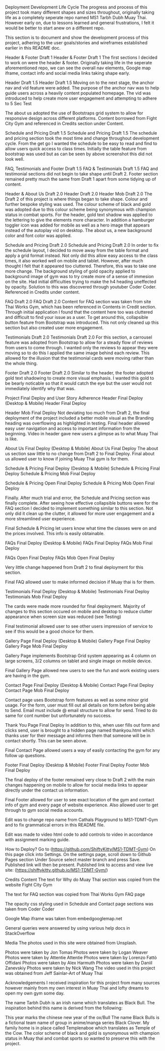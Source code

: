 

Deployment
Development Life Cycle
The progress and process of this project took many different shapes and sizes throughout, originally taking life as a completely seperate repo named MS1 Tarbh Dubh Muay Thai. However early on, due to lessons learned and general frustrations, I felt it would be better to start anew on a different repo.

This section is to document and show the development process of this project, adhering to the user goals/stories and wireframes established earlier in this README doc.

Header & Footer Draft 1
Header & Footer Draft 1 The first sections I decided to work on were the header & footer. Originally taking life in the seperate aforementioned repo, we can see the overall nav elements, Google map iframe, contact info and social media links taking shape early.

Header Draft 1.5
Header Draft 1.5 Moving on to the next stage, the anchor nav and vid feature were added. The purpose of the anchor nav was to help guide users across a heavily content populated homepage. The vid was introduced to help create more user engagement and attempting to adhere to 5 Sec Test

The about us adopted the use of Bootstraps grid system to allow for responsive design across different platforms. Content borrowed from Fight City Gym and referenced in Credits section under Content.

Schedule and Pricing Draft 1.5
Schedule and Pricing Draft 1.5 The schedule and pricing section took the most time and change throughout development cycle. From the get go I wanted the schedule to be easy to read and find to allow users quick access to class times. Initially the table feature from bootstrap was used but as can be seen by above screenshot this did not look well.

FAQ, Testimonials and Footer Draft 1.5
FAQ & Testimonials Draft 1.5 FAQ and testimonial sections did not begin to take shape until Draft 2. Footer section remained pretty much the same from Draft 1 apart from some tidying up of content.

Header & About Us Draft 2.0
Header Draft 2.0 Header Mob Draft 2.0 The Draft 2 of this project is where things began to take shape. Colour and further bespoke styling was used. The colour scheme of black and gold was adopted due to this colour scheme being synonymous with champion status in combat sports. For the header, gold text shadow was applied to the lettering to give the elements more character. In addition a hamburger toggler icon was added for mobile as well as a hero image that appears instead of the autoplay vid on desktop. The about us, a new background color and font color was applied.

Schedule and Pricing Draft 2.0
Schedule and Pricing Draft 2.0 In order to fix the schedule layout, I decided to move away from the table format and apply a grid format instead. Not only did this allow easy access to the class times, it also worked well on mobile and tablet. However, after much thought I felt that it appeared too cluttered. Therefore, this was to take one more change. The background styling of gold opacity applied to background image of gym was to try create more of a sense of immesion on the site. Had initial difficulties trying to make the h4 heading uneffected by opacity. Solution to this was discovered through youtuber Coder Coder. Referenced in Credits under content.

FAQ Draft 2.0
FAQ Draft 2.0 Content for FAQ section was taken from site Thai Works Gym, which has been referenced in Contents in Credit section. Through initial application I found that the content here too was cluttered and difficult to find your issue as a user. To get around this, collapsible button feature from Bootstrap was introduced. This not only cleaned up this section but also created user more engagement.

Testimonials Draft 2.0
Testimonials Draft 2.0 For this section, a carrousel feature was adopted from Bootstrap to allow for a steady flow of reviews from users to come through. I wanted only the reviews to appear they were moving so to do this I applied the same image behind each review. This allowed for the illusion that the testimonial cards were moving rather than the whole thing.

Footer Draft 2.0
Footer Draft 2.0 Similar to the header, the footer adopted gold text shadowing to create more visual emphasis. I wanted this gold to be bearly noticable so that it would catch the eye but the user would not immediately identify why that was.


Project Final Deploy and User Story Adherence
Header Final Deploy (Desktop & Mobile)
Header Final Deploy

Header Mob Final Deploy Not deviating too much from Draft 2, the final deployment of the project included a better mobile visual as the Branding heading was overflowing as highlighted in testing. Final header allowed easy user navigation and access to important information from the beginning. Video in header gave new users a glimpse as to what Muay Thai is like.

About Us Final Deploy (Desktop & Mobile)
About Us Final Deploy The about us section saw little to no change from Draft 2 to Final Deploy. Final about us allowed user to know if joining Muay Thai gym is for them.

Schedule & Pricing Final Deploy (Desktop & Mobile)
Schedule & Pricing Final Deploy Schedule & Pricing Mob Final Deploy

Schedule & Pricing Open Final Deploy Schedule & Pricing Mob Open Final Deploy

Finally. After much trial and error, the Schedule and Pricing section was finally complete. After seeing how effective collapsible buttons were for the FAQ section I decided to implement something similar to this section. Not only did it clean up the clutter, it allowed for more user engagement and a more streamlined user experience.

Final Schedule & Pricing let users know what time the classes were on and the prices involved. This info is easily obtainable.

FAQs Final Deploy (Desktop & Mobile)
FAQs Final Deploy FAQs Mob Final Deploy

FAQs Open Final Deploy FAQs Mob Open Final Deploy

Very little change happened from Draft 2 to final deployment for this section.

Final FAQ allowed user to make informed decision if Muay thai is for them.

Testimonials Final Deploy (Desktop & Mobile)
Testimonials Final Deploy Testimonials Mob Final Deploy

The cards were made more rounded for final deployment. Majority of changes to this section occured on mobile and desktop to reduce clutter appearance when screen size was reduced (see Testing)

Final testimonial allowed user to see other users impression of service to see if this would be a good choice for them.

Gallery Page Final Deploy (Desktop & Mobile)
Gallery Page Final Deploy Gallery Page Mob Final Deploy

Gallery Page implements Bootstrap Grid system appearing as 4 column on large screens, 3/2 columns on tablet and single image on mobile device.

Final Gallery Page allowed new users to see the fun and work existing users are having in the gym.

Contact Page Final Deploy (Desktop & Mobile)
Contact Page Final Deploy Contact Page Mob Final Deploy

Contact page uses Bootstrap form features as well as some minor grid usage. For the form, user must fill out all details on form before being able to Send. Email must include @ email structure to allow for send. Tried to do same for cont number but unfortunately no success.

Thank You Page Final Deploy In addition to this, when user fills out form and clicks send, user is brought to a hidden page named thankyou.html which thanks user for their message and informs them that someone will be in contact shortly. This can be seen above.

Final Contact Page allowed users a way of easily contacting the gym for any follow up questions.

Footer Final Deploy (Desktop & Mobile)
Footer Final Deploy Footer Mob Final Deploy

The final deploy of the footer remained very close to Draft 2 with the main changes happening on mobile to allow for social media links to appear directly under the contact us information.

Final Footer allowed for user to see exact location of the gym and contact info of gym and every page of website experience. Also allowed user to get through to gym social media accounts.

Edit was to change repo name from Cathals Playground to MS1-TDMT-Gym and to fix grammatical errors in this README file.

Edit was made to video html code to add controls to video in accordance with assignment marking guide.

How to Deploy?
Go to (https://github.com/ShiftyKitty/MS1-TDMT-Gym)
On this page click into Settings.
On the settings page, scroll down to Github Pages section
Under Source select master branch and press Save.
Published link will then be present.
Published link to access and view live site: (https://shiftykitty.github.io/MS1-TDMT-Gym/)

Credits
Content
The text for Why do Muay Thai section was copied from the website Fight City Gym

The text for FAQ section was copied from Thai Works Gym FAQ page

The opacity css styling used in Schedule and Contact page sections was taken from Coder Coder

Google Map iframe was taken from embedgooglemap.net

General queries were answered by using various help docs in StackOverflow

Media
The photos used in this site were obtained from Unsplash.

Photos were taken by Jon Tomas
Photos were taken by Logan Weaver
Photos were taken by Attentie Attentie
Photos were taken by Lorenzo Fattò Offidani
Photos were taken by Alex Harmuth
Photos were taken by Daniil Zanevskiy
Photos were taken by Nick Wang
The video used in this project was obtained from Jeff Sainlar-Art of Muay Thai

Acknowledgements
I received inspiration for this project from many sources however mainly from my own interest in Muay Thai and lofty dreams to open my own gym some day.

The name Tarbh Dubh is an irish name which translates as Black Bull. The inspiration behind this name is derived from the following:

This year marks the chinese new year of the ox/Bull
The name Black Bulls is a fictional team name of group in anime/manga series Black Clover.
My family home is in place called Templenaboe which translates as Temple of the Cow.
The color scheme of black and gold is synonymous with champion status in Muay thai and combat sports so wanted to preserve this with the project.